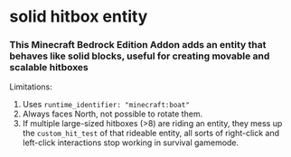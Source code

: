 # solid hitbox entity
### This Minecraft Bedrock Edition Addon adds an entity that behaves like solid blocks, useful for creating movable and scalable hitboxes
Limitations:
1. Uses `runtime_identifier: "minecraft:boat"`
2. Always faces North, not possible to rotate them.
3. If multiple large-sized hitboxes (>8) are riding an entity, they mess up the `custom_hit_test` of that rideable entity, all sorts of right-click and left-click interactions stop working in survival gamemode.